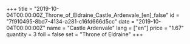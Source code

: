 +++
title = "2019-10-04T00:00:00Z_Throne_of_Eldraine_Castle_Ardenvale_[en]_false"
id = "7f910495-8bd7-4134-a281-c16fd666d5cc"
date = "2019-10-04T00:00:00Z"
name = "Castle Ardenvale"
lang = ["en"]
price = "1.67"
quantity = 3
foil = false
set = "Throne of Eldraine"
+++

